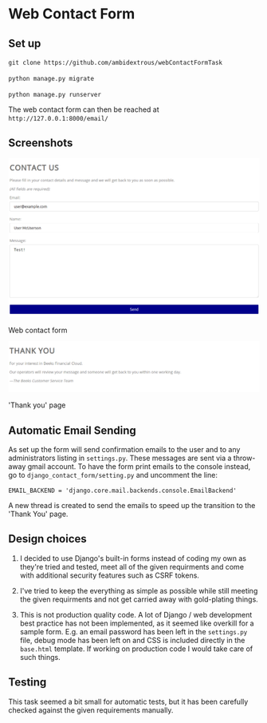 # Web Contact Form

## Set up

```
git clone https://github.com/ambidextrous/webContactFormTask

python manage.py migrate

python manage.py runserver
```

The web contact form can then be reached at `http://127.0.0.1:8000/email/`

## Screenshots

![Screenshot of web contact form](https://github.com/ambidextrous/webContactFormTask/blob/master/contact.png "Web contact form")

Web contact form

![Screenshot of 'Thank you' page](https://github.com/ambidextrous/webContactFormTask/blob/master/thanks.png "Thank you page")

'Thank you' page

## Automatic Email Sending

As set up the form will send confirmation emails to the user and to any administrators listing  in `settings.py`. These messages are sent via a throw-away gmail account. To have the form print emails to the console instead, go to `django_contact_form/setting.py` and uncomment the line:

```
EMAIL_BACKEND = 'django.core.mail.backends.console.EmailBackend'
```

A new thread is created to send the emails to speed up the transition to the 'Thank You' page.

## Design choices

1. I decided to use Django's built-in forms instead of coding my own as they're tried and tested, meet all of the given requirments and come with additional security features such as CSRF tokens. 

2. I've tried to keep the everything as simple as possible while still meeting the given requirments and not get carried away with gold-plating things.

3. This is not production quality code. A lot of Django / web development best practice has not been implemented, as it seemed like overkill for a sample form. E.g. an email password has been left in the `settings.py` file, debug mode has been left on and CSS is included directly in the `base.html` template. If working on production code I would take care of such things.

## Testing

This task seemed a bit small for automatic tests, but it has been carefully checked against the given requirements manually.
